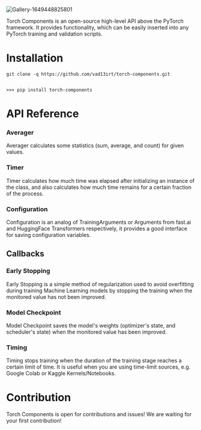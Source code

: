 <img src="https://i.ibb.co/Qrvyg8S/Gallery-1649448825801.png" alt="Gallery-1649448825801" border="0">

Torch Components is an open-source high-level API above the PyTorch framework. It provides functionality, which can be easily inserted into any PyTorch training and validation scripts.

# Installation

```
git clone -q https://github.com/vad13irt/torch-components.git
```

```

>>> pip install torch-components

```

# API Reference

### Averager
Averager calculates some statistics (sum, average, and count) for given values.

### Timer
Timer calculates how much time was elapsed after initializing an instance of the class, and also calculates how much time remains for a certain fraction of the process.

### Configuration
Configuration is an analog of TrainingArguments or Arguments from fast.ai and HuggingFace Transformers respectively, it provides a good interface for saving configuration variables.


## Callbacks
### Early Stopping
Early Stopping is a simple method of regularization used to avoid overfitting during training Machine Learning models by stopping the training when the monitored value has not been improved.

### Model Checkpoint
Model Checkpoint saves the model's weights (optimizer's state, and scheduler's state) when the monitored value has been improved.

### Timing
Timing stops training when the duration of the training stage reaches a certain limit of time. It is useful when you are using time-limit sources, e.g. Google Colab or Kaggle Kernels/Notebooks.


# Contribution
Torch Components is open for contributions and issues! We are waiting for your first contribution! 

